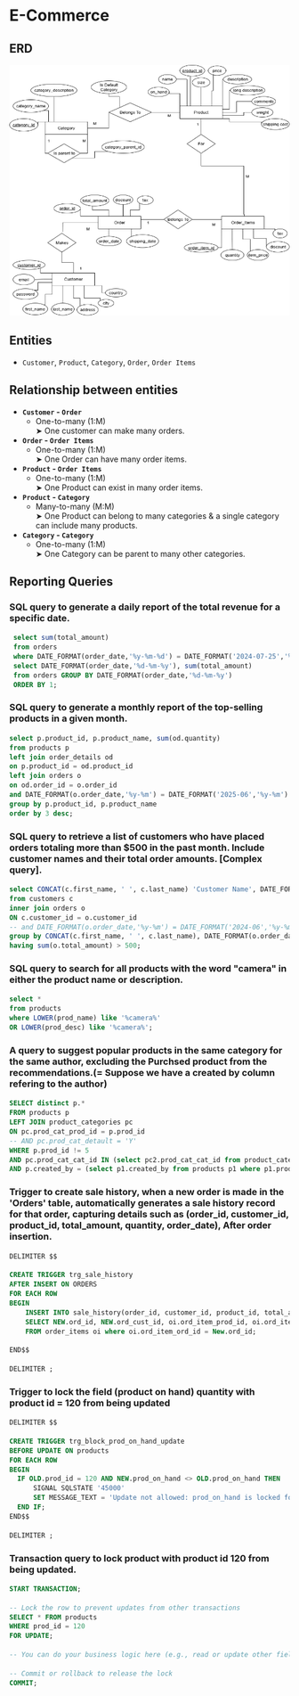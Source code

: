 # E-Commerce

## ERD
<img src="https://raw.githubusercontent.com/Seif-El-Deen/Web-Store/refs/heads/main/Diagrams/Web%20Store%20ERD.png " width="600" height="450" alt="E-Commerce ERD" />

## Entities
-  `Customer`, `Product`, `Category`, `Order`, `Order Items`
  
## Relationship between entities 
- **`Customer` - `Order`**
  - One-to-many (1:M)  
  ➤ One customer can make many orders.
- **`Order` - `Order Items`**
  - One-to-many (1:M)  
  ➤ One Order can have many order items.
- **`Product` - `Order Items`**
  - One-to-many (1:M)  
  ➤ One Product can exist in many order items.
- **`Product` - `Category`**
  - Many-to-many (M:M)  
  ➤ One Product can belong to many categories & a single category can include many products.
- **`Category` - `Category`**
  - One-to-many (1:M)  
  ➤ One Category can be parent to many other categories.




## Reporting Queries

### SQL query to generate a daily report of the total revenue for a specific date.
```sql
 select sum(total_amount)
 from orders
 where DATE_FORMAT(order_date,'%y-%m-%d') = DATE_FORMAT('2024-07-25','%y-%m-%d');
 select DATE_FORMAT(order_date,'%d-%m-%y'), sum(total_amount) 
 from orders GROUP BY DATE_FORMAT(order_date,'%d-%m-%y')
 ORDER BY 1;
```
 ### SQL query to generate a monthly report of the top-selling products in a given month.
``` sql
select p.product_id, p.product_name, sum(od.quantity) 
from products p
left join order_details od 
on p.product_id = od.product_id
left join orders o
on od.order_id = o.order_id
and DATE_FORMAT(o.order_date,'%y-%m') = DATE_FORMAT('2025-06','%y-%m')
group by p.product_id, p.product_name
order by 3 desc;
```

### SQL query to retrieve a list of customers who have placed orders totaling more than $500 in the past month. Include customer names and their total order amounts. [Complex query].
``` sql
select CONCAT(c.first_name, ' ', c.last_name) 'Customer Name', DATE_FORMAT(o.order_date,'%y-%m') 'Year- Month', sum(o.total_amount) 'Total Amount'
from customers c
inner join orders o
ON c.customer_id = o.customer_id
-- and DATE_FORMAT(o.order_date,'%y-%m') = DATE_FORMAT('2024-06','%y-%m')
group by CONCAT(c.first_name, ' ', c.last_name), DATE_FORMAT(o.order_date,'%y-%m')
having sum(o.total_amount) > 500;
```

### SQL query to search for all products with the word "camera" in either the product name or description.

``` sql
select * 
from products
where LOWER(prod_name) like '%camera%'
OR LOWER(prod_desc) like '%camera%';
```

### A query to suggest popular products in the same category for the same author, excluding the Purchsed product from the recommendations.(= Suppose we have a created by column refering to the author)
``` sql
SELECT distinct p.* 
FROM products p
LEFT JOIN product_categories pc
ON pc.prod_cat_prod_id = p.prod_id
-- AND pc.prod_cat_detault = 'Y'
WHERE p.prod_id != 5
AND pc.prod_cat_cat_id IN (select pc2.prod_cat_cat_id from product_categories pc2 where pc2.prod_cat_prod_id = 5)
AND p.created_by = (select p1.created_by from products p1 where p1.prod_id = 5)
```

### Trigger to create sale history, when a new order is made in the 'Orders' table, automatically generates a sale history record for that order, capturing details such as (order_id, customer_id, product_id, total_amount, quantity, order_date), After order insertion.
``` sql
DELIMITER $$

CREATE TRIGGER trg_sale_history
AFTER INSERT ON ORDERS
FOR EACH ROW 
BEGIN 
	INSERT INTO sale_history(order_id, customer_id, product_id, total_amount, quantity, order_date)
    SELECT NEW.ord_id, NEW.ord_cust_id, oi.ord_item_prod_id, oi.ord_item_qty*oi.ord_item_price, oi.ord_item_qty, NEW.ord_date
    FROM order_items oi where oi.ord_item_ord_id = New.ord_id;
    
END$$

DELIMITER ;
```

### Trigger to lock the field (product on hand) quantity with product id = 120 from being updated
``` sql
DELIMITER $$

CREATE TRIGGER trg_block_prod_on_hand_update
BEFORE UPDATE ON products
FOR EACH ROW
BEGIN
  IF OLD.prod_id = 120 AND NEW.prod_on_hand <> OLD.prod_on_hand THEN
	  SIGNAL SQLSTATE '45000'
	  SET MESSAGE_TEXT = 'Update not allowed: prod_on_hand is locked for product ID 120';
  END IF;
END$$

DELIMITER ;
```

### Transaction query to lock product with product id 120 from being updated.
``` sql
START TRANSACTION;

-- Lock the row to prevent updates from other transactions
SELECT * FROM products
WHERE prod_id = 120
FOR UPDATE;

-- You can do your business logic here (e.g., read or update other fields)

-- Commit or rollback to release the lock
COMMIT;
```
